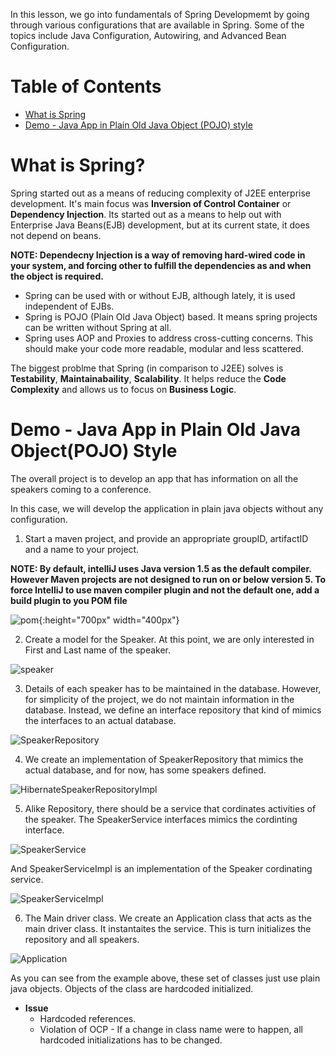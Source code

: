 In this lesson, we go into fundamentals of Spring Developmemt by going through various configurations that are available in Spring. Some of the topics include Java Configuration, Autowiring, and Advanced Bean Configuration.

# Table of Contents
* [What is Spring](https://github.com/jjoishi/SpringBoot/tree/master/Tutorials/2.%20Spring%20Framework%20-%20Spring%20Fundamentals#what-is-spring)
* [Demo - Java App in Plain Old Java Object (POJO) style](https://github.com/jjoishi/SpringBoot/tree/master/Tutorials/2.%20Spring%20Framework%20-%20Spring%20Fundamentals#demo---java-app-in-plain-old-java-objectpojo-style)


# What is Spring?
   Spring started out as a means of reducing complexity of J2EE enterprise development. It's main focus was **Inversion of Control Container** or **Dependency Injection**. Its started out as a means to help out with Enterprise Java Beans(EJB) development, but at its current state, it does not depend on beans.

   **NOTE: Dependecny Injection is a way of removing hard-wired code in your system, and forcing other to fulfill the dependencies as and when the object is required.**

   * Spring can be used with or without EJB, although lately, it is used independent of EJBs.
   * Spring is POJO (Plain Old Java Object) based. It means spring projects can be written without Spring at all.
   * Spring uses AOP and Proxies to address cross-cutting concerns. This should make your code more readable, modular and less scattered.

   The biggest problme that Spring (in comparison to J2EE) solves is **Testability**, **Maintainabaility**, **Scalability**. It helps reduce the **Code Complexity** and allows us to focus on **Business Logic**.

# Demo - Java App in Plain Old Java Object(POJO) Style
   The overall project is to develop an app that has information on all the speakers coming to a conference.

   In this case, we will develop the application in plain java objects without any configuration.
   
   1. Start a maven project, and provide an appropriate groupID, artifactID and a name to your project.

   **NOTE: By default, intelliJ uses Java version 1.5 as the default compiler. However Maven projects are not designed to run on or below version 5. To force IntelliJ to use maven compiler plugin and not the default one, add a build plugin to you POM file**

   ![pom](https://github.com/jjoishi/SpringBoot/blob/master/Tutorials/2.%20Spring%20Framework%20-%20Spring%20Fundamentals/images/1.%20java_pojo/pom.PNG){:height="700px" width="400px"}

   2. Create a model for the Speaker. At this point, we are only interested in First and Last name of the speaker.
   
   ![speaker](https://github.com/jjoishi/SpringBoot/blob/master/Tutorials/2.%20Spring%20Framework%20-%20Spring%20Fundamentals/images/1.%20java_pojo/speaker.PNG)

   3. Details of each speaker has to be maintained in the database. However, for simplicity of the project, we do not maintain information in the database. Instead, we define an interface repository that kind of mimics the interfaces to an actual database.

   ![SpeakerRepository](https://github.com/jjoishi/SpringBoot/blob/master/Tutorials/2.%20Spring%20Framework%20-%20Spring%20Fundamentals/images/1.%20java_pojo/SpeakerRepository.PNG)

   4. We create an implementation of SpeakerRepository that mimics the actual database, and for now, has some speakers defined.

   ![HibernateSpeakerRepositoryImpl](https://github.com/jjoishi/SpringBoot/blob/master/Tutorials/2.%20Spring%20Framework%20-%20Spring%20Fundamentals/images/1.%20java_pojo/HibernateSpeakerRepositoryImpl.PNG)

   5. Alike Repository, there should be a service that cordinates activities of the speaker. The SpeakerService interfaces mimics the cordinting interface.

   ![SpeakerService](https://github.com/jjoishi/SpringBoot/blob/master/Tutorials/2.%20Spring%20Framework%20-%20Spring%20Fundamentals/images/1.%20java_pojo/SpeakerService.PNG)

   And SpeakerServiceImpl is an implementation of the Speaker cordinating service.

   ![SpeakerServiceImpl](https://github.com/jjoishi/SpringBoot/blob/master/Tutorials/2.%20Spring%20Framework%20-%20Spring%20Fundamentals/images/1.%20java_pojo/SpeakerServiceImpl.PNG)

   6. The Main driver class. We create an Application class that acts as the main driver class. It instantaites the service. This is turn initializes the repository and all speakers.
   
   ![Application](https://github.com/jjoishi/SpringBoot/blob/master/Tutorials/2.%20Spring%20Framework%20-%20Spring%20Fundamentals/images/1.%20java_pojo/Application.PNG)

   As you can see from the example above, these set of classes just use plain java objects. Objects of the class are hardcoded initialized. 

   * **Issue**
      * Hardcoded references. 
      * Violation of OCP - If a change in class name were to happen, all hardcoded initializations has to be changed.





